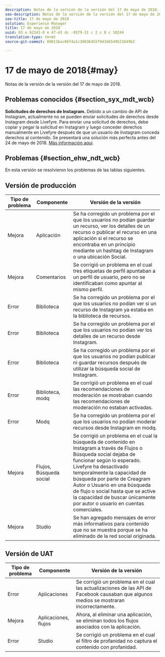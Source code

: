 ```yaml
---
description: Notas de la versión de la versión del 17 de mayo de 2018.
seo-description: Notas de la versión de la versión del 17 de mayo de 2018.
seo-title: 17 de mayo de 2018
solution: Experience Manager
title: 17 de mayo de 2018
uuid: 03 e 92341-8 e 47-43 dc -9379-31 c 2 c 0 c 10244
translation-type: tm+mt
source-git-commit: 09011bac06f4a1c39836455f9d16654952184962

---
```



# 17 de mayo de 2018{#may}

Notas de la versión de la versión del 17 de mayo de 2018.

## Problemas conocidos {#section_syx_mdt_wcb}

**Solicitudes de derechos de Instagram.** Debido a un cambio de API de Instagram, actualmente no se pueden enviar solicitudes de derechos desde Instagram desde Livefyre. Para enviar una solicitud de derechos, debe copiar y pegar la solicitud en Instagram y luego conceder derechos manualmente en Livefyre después de que un usuario de Instagram conceda derechos al contenido. Se presentará una solución más perfecta antes del 24 de mayo de 2018. [Más información aquí](/help/using/c-anouncements.md#c_anouncements).

## Problemas {#section_ehw_ndt_wcb}

En esta versión se resolvieron los problemas de las tablas siguientes.

## Versión de producción

| **Tipo de problema** | **Componente** | **Versión de la versión** |
|---|---|---|
| Mejora | Aplicación | Se ha corregido un problema por el que los usuarios no podían guardar un recurso, ver los detalles de un recurso o publicar el recurso en una aplicación si el recurso se encontraba en un principio mediante un hashtag de Instagram o una ubicación Social. |
| Mejora | Comentarios | Se corrigió un problema en el cual tres etiquetas de perfil apuntaban a un perfil de usuario, pero no se identificaban como apuntar al mismo perfil. |
| Error | Biblioteca | Se ha corregido un problema por el que los usuarios no podían ver si un recurso de Instagram ya estaba en la biblioteca de recursos. |
| Error | Biblioteca | Se ha corregido un problema por el que los usuarios no podían ver los detalles de un recurso desde Instagram. |
| Error | Biblioteca | Se ha corregido un problema por el que los usuarios no podían publicar ni guardar recursos después de utilizar la búsqueda social de Instagram. |
| Error | Biblioteca, modq | Se corrigió un problema en el cual las recomendaciones de moderación se mostraban cuando las recomendaciones de moderación no estaban activadas. |
| Error | Modq | Se ha corregido un problema por el que los usuarios no podían moderar recursos desde Instagram en modq. |
| Mejora | Flujos, Búsqueda social | Se corrigió un problema en el cual la búsqueda de contenido en Instagram a través de Flujos o Búsqueda social dejaba de funcionar según lo esperado. Livefyre ha desactivado temporalmente la capacidad de búsqueda por parte de Creagram Autor o Usuario en una búsqueda de flujo o social hasta que se active la capacidad de buscar únicamente por autor o usuario en cuentas comerciales. |
| Mejora | Studio | Se han agregado mensajes de error más informativos para contenido que no se muestra porque se ha eliminado de la red social originada. |

## Versión de UAT

| **Tipo de problema** | **Componente** | **Versión de la versión** |
|---|---|---|
| Error | Aplicaciones | Se corrigió un problema en el cual las actualizaciones de las API de Facebook causaban que algunos medios se mostraran incorrectamente. |
| Mejora | Aplicaciones, flujos | Ahora, al eliminar una aplicación, se eliminan todos los flujos asociados con la aplicación. |
| Error | Studio | Se corrigió un problema en el cual el filtro de profanidad no captura el contenido con profanidad. |

